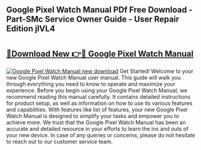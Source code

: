 ## Google Pixel Watch Manual PDf Free Download - Part-SMc Service Owner Guide - User Repair Edition jlVL4

# <h2><a href="http://bc28712.oget.top/?id=Google+Pixel+Watch+Manual">🔗Download New 👉🔴 Google Pixel Watch Manual</a></h2>

[![Google Pixel Watch Manual new download](https://i.imgur.com/5g1atiW.png)](http://bc28712.oget.top/?id=Google+Pixel+Watch+Manual)
Get Started! Welcome to your new Google Pixel Watch Manual user manual. This guide will walk you through everything you need to know to operate and maximize your experience. Before you begin using your Google Pixel Watch Manual, we recommend reading this manual carefully. It contains detailed instructions for product setup, as well as information on how to use its various features and capabilities. With features like list of features, your new Google Pixel Watch Manual is designed to simplify your tasks and empower you to achieve more. We trust that the Google Pixel Watch Manual has been an accurate and detailed resource in your efforts to learn the ins and outs of your new device. In case of any queries or concerns, please do not hesitate to reach out to our customer service team.
